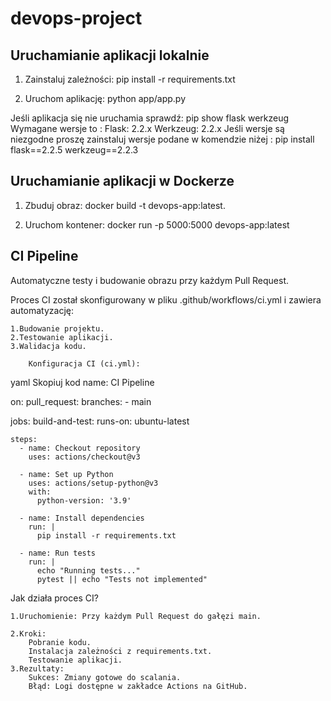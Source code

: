 # devops-project
## Uruchamianie aplikacji lokalnie
1. Zainstaluj zależności:
	pip install -r requirements.txt

2. Uruchom aplikację:
	python app/app.py

Jeśli aplikacja się nie uruchamia sprawdź: 
	pip show flask werkzeug
Wymagane wersje to :
	Flask: 2.2.x
	Werkzeug: 2.2.x
Jeśli wersje są niezgodne proszę zainstaluj wersje podane w komendzie niżej :
	pip install flask==2.2.5 werkzeug==2.2.3



## Uruchamianie aplikacji w Dockerze
1. Zbuduj obraz:
docker build -t devops-app:latest.

2. Uruchom kontener:
docker run -p 5000:5000 devops-app:latest


## CI Pipeline
Automatyczne testy i budowanie obrazu przy każdym Pull Request.



Proces CI został skonfigurowany w pliku .github/workflows/ci.yml i zawiera automatyzację:

	1.Budowanie projektu.
	2.Testowanie aplikacji.
	3.Walidacja kodu.
		
		Konfiguracja CI (ci.yml):
yaml
Skopiuj kod
name: CI Pipeline

on:
  pull_request:
    branches:
      - main

jobs:
  build-and-test:
    runs-on: ubuntu-latest

    steps:
      - name: Checkout repository
        uses: actions/checkout@v3

      - name: Set up Python
        uses: actions/setup-python@v3
        with:
          python-version: '3.9'

      - name: Install dependencies
        run: |
          pip install -r requirements.txt

      - name: Run tests
        run: |
          echo "Running tests..."
          pytest || echo "Tests not implemented"

Jak działa proces CI?

	1.Uruchomienie: Przy każdym Pull Request do gałęzi main.

	2.Kroki:
		Pobranie kodu.
		Instalacja zależności z requirements.txt.
		Testowanie aplikacji.
	3.Rezultaty:
		Sukces: Zmiany gotowe do scalania.
		Błąd: Logi dostępne w zakładce Actions na GitHub.
